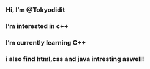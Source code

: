 ### Hi, I’m @Tokyodidit
### I’m interested in c++
### I’m currently learning C++
### i also find html,css and java intresting aswell!

